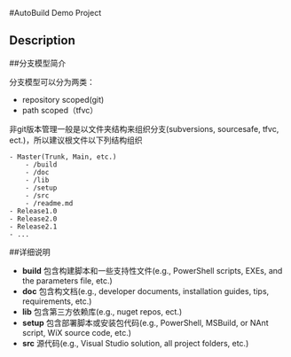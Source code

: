 #AutoBuild Demo Project

## Description

##分支模型简介

分支模型可以分为两类：

- repository scoped(git)
- path scoped（tfvc）

非git版本管理一般是以文件夹结构来组织分支(subversions, sourcesafe, tfvc, ect.)，所以建议根文件以下列结构组织

	- Master(Trunk, Main, etc.)
		- /build
		- /doc
		- /lib
		- /setup
		- /src
		- /readme.md
	- Release1.0
	- Release2.0
	- Release2.1
	- ...

##详细说明
- **build** 包含构建脚本和一些支持性文件(e.g., PowerShell scripts, EXEs, and the parameters file, etc.)
- **doc** 包含构文档(e.g., developer documents, installation guides, tips, requirements, etc.) 
- **lib** 包含第三方依赖库(e.g., nuget repos, ect.)
- **setup** 包含部署脚本或安装包代码(e.g.,  PowerShell, MSBuild, or NAnt script, WiX source code, etc.) 
- **src** 源代码(e.g.,  Visual Studio solution, all project folders, etc.)